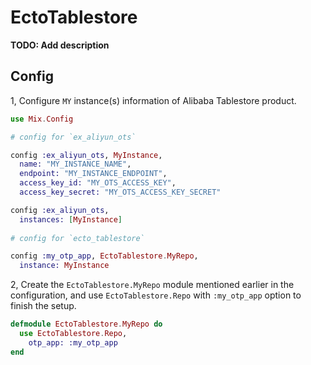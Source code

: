 # EctoTablestore

**TODO: Add description**

## Config

1, Configure `MY` instance(s) information of Alibaba Tablestore product.

```elixir
use Mix.Config

# config for `ex_aliyun_ots`

config :ex_aliyun_ots, MyInstance,
  name: "MY_INSTANCE_NAME",
  endpoint: "MY_INSTANCE_ENDPOINT",
  access_key_id: "MY_OTS_ACCESS_KEY",
  access_key_secret: "MY_OTS_ACCESS_KEY_SECRET"

config :ex_aliyun_ots,
  instances: [MyInstance]
  
# config for `ecto_tablestore`

config :my_otp_app, EctoTablestore.MyRepo,
  instance: MyInstance

```

2, Create the `EctoTablestore.MyRepo` module mentioned earlier in the configuration, and use `EctoTablestore.Repo` with `:my_otp_app` option to finish the setup.

```elixir
defmodule EctoTablestore.MyRepo do
  use EctoTablestore.Repo,
    otp_app: :my_otp_app
end
```

